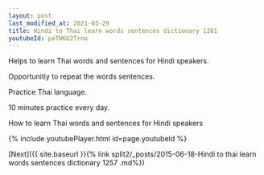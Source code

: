 ```yaml
---
layout: post
last_modified_at: 2021-03-29
title: Hindi to Thai learn words sentences dictionary 1261 
youtubeId: peTW6U2Trno
---
```

 
 
Helps to learn Thai words and sentences for Hindi speakers.

Opportunitiy to repeat the words sentences. 

Practice Thai language. 
 
10 minutes practice every day. 
 
How to learn Thai words and sentences for Hindi speakers 
 
{% include youtubePlayer.html id=page.youtubeId %}
 
 
[Next]({{ site.baseurl }}{% link  split2/_posts/2015-06-18-Hindi to thai learn words sentences dictionary 1257 .md%})
 
